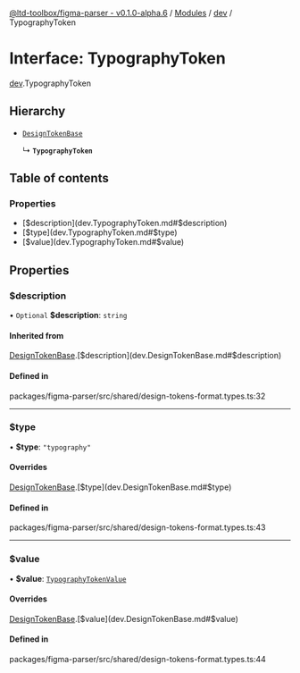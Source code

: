 [@ltd-toolbox/figma-parser - v0.1.0-alpha.6](../README.md) / [Modules](../modules.md) / [dev](../modules/dev.md) / TypographyToken

# Interface: TypographyToken

[dev](../modules/dev.md).TypographyToken

## Hierarchy

- [`DesignTokenBase`](dev.DesignTokenBase.md)

  ↳ **`TypographyToken`**

## Table of contents

### Properties

- [$description](dev.TypographyToken.md#$description)
- [$type](dev.TypographyToken.md#$type)
- [$value](dev.TypographyToken.md#$value)

## Properties

### $description

• `Optional` **$description**: `string`

#### Inherited from

[DesignTokenBase](dev.DesignTokenBase.md).[$description](dev.DesignTokenBase.md#$description)

#### Defined in

packages/figma-parser/src/shared/design-tokens-format.types.ts:32

___

### $type

• **$type**: ``"typography"``

#### Overrides

[DesignTokenBase](dev.DesignTokenBase.md).[$type](dev.DesignTokenBase.md#$type)

#### Defined in

packages/figma-parser/src/shared/design-tokens-format.types.ts:43

___

### $value

• **$value**: [`TypographyTokenValue`](dev.TypographyTokenValue.md)

#### Overrides

[DesignTokenBase](dev.DesignTokenBase.md).[$value](dev.DesignTokenBase.md#$value)

#### Defined in

packages/figma-parser/src/shared/design-tokens-format.types.ts:44
